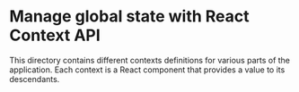 # Manage global state with React Context API
This directory contains different contexts definitions for various parts of the application. 
Each context is a React component that provides a value to its descendants.